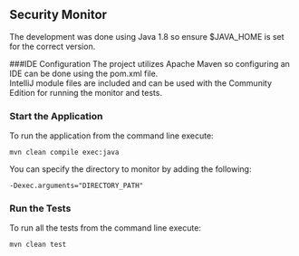 ## Security Monitor

The development was done using Java 1.8 so ensure $JAVA_HOME is set for the correct version. 

###IDE Configuration
The project utilizes Apache Maven so configuring an IDE can be done using the pom.xml file.<br />
IntelliJ module files are included and can be used with the Community Edition for running the monitor and tests.

### Start the Application
To run the application from the command line execute:

```mvn clean compile exec:java```

You can specify the directory to monitor by adding the following:

```-Dexec.arguments="DIRECTORY_PATH"```

### Run the Tests
To run all the tests from the command line execute:

```mvn clean test```

